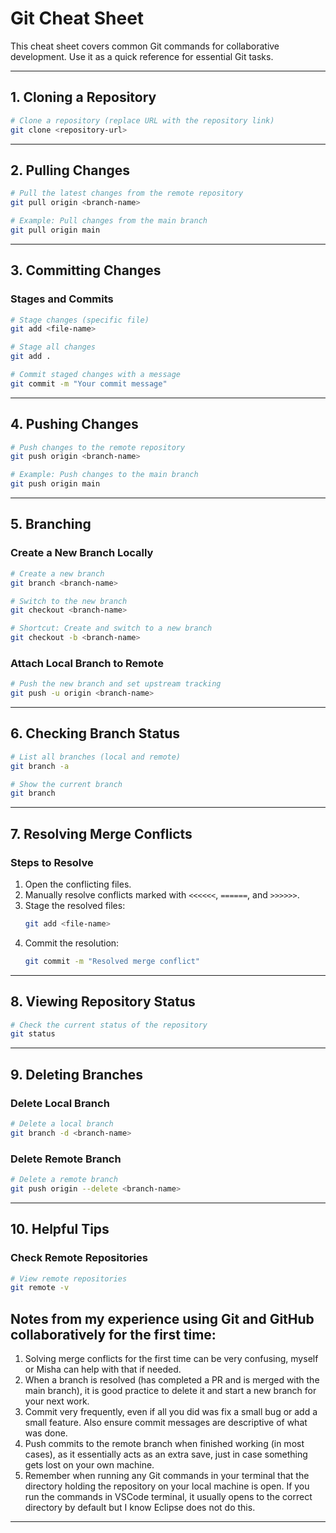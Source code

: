 # Git Cheat Sheet 

This cheat sheet covers common Git commands for collaborative development. Use it as a quick reference for essential Git tasks.

---

## **1. Cloning a Repository**
```bash
# Clone a repository (replace URL with the repository link)
git clone <repository-url>
```

---

## **2. Pulling Changes**
```bash
# Pull the latest changes from the remote repository
git pull origin <branch-name>

# Example: Pull changes from the main branch
git pull origin main
```

---

## **3. Committing Changes**

### **Stages and Commits**
```bash
# Stage changes (specific file)
git add <file-name>

# Stage all changes
git add .

# Commit staged changes with a message
git commit -m "Your commit message"
```

---

## **4. Pushing Changes**
```bash
# Push changes to the remote repository
git push origin <branch-name>

# Example: Push changes to the main branch
git push origin main
```

---

## **5. Branching**

### **Create a New Branch Locally**
```bash
# Create a new branch
git branch <branch-name>

# Switch to the new branch
git checkout <branch-name>

# Shortcut: Create and switch to a new branch
git checkout -b <branch-name>
```

### **Attach Local Branch to Remote**
```bash
# Push the new branch and set upstream tracking
git push -u origin <branch-name>
```

---

## **6. Checking Branch Status**
```bash
# List all branches (local and remote)
git branch -a

# Show the current branch
git branch

```

---

## **7. Resolving Merge Conflicts**

### **Steps to Resolve**
1. Open the conflicting files.
2. Manually resolve conflicts marked with `<<<<<<`, `======`, and `>>>>>>`.
3. Stage the resolved files:
   ```bash
   git add <file-name>
   ```
4. Commit the resolution:
   ```bash
   git commit -m "Resolved merge conflict"
   ```

---

## **8. Viewing Repository Status**
```bash
# Check the current status of the repository
git status
```

---

## **9. Deleting Branches**

### **Delete Local Branch**
```bash
# Delete a local branch
git branch -d <branch-name>
```

### **Delete Remote Branch**
```bash
# Delete a remote branch
git push origin --delete <branch-name>
```

---

## **10. Helpful Tips**

### **Check Remote Repositories**
```bash
# View remote repositories
git remote -v
```

## Notes from my experience using Git and GitHub collaboratively for the first time: 
1. Solving merge conflicts for the first time can be very confusing, myself or Misha can help with that if needed.
2. When a branch is resolved (has completed a PR and is merged with the main branch), it is good practice to delete it and start a new branch for your next work.
3. Commit very frequently, even if all you did was fix a small bug or add a small feature. Also ensure commit messages are descriptive of what was done. 
4. Push commits to the remote branch when finished working (in most cases), as it essentially acts as an extra save, just in case something gets lost on your own machine.
5. Remember when running any Git commands in your terminal that the directory holding the repository on your local machine is open. If you run the commands in VSCode terminal, it usually opens to the correct directory by default but I know Eclipse does not do this.  

---

